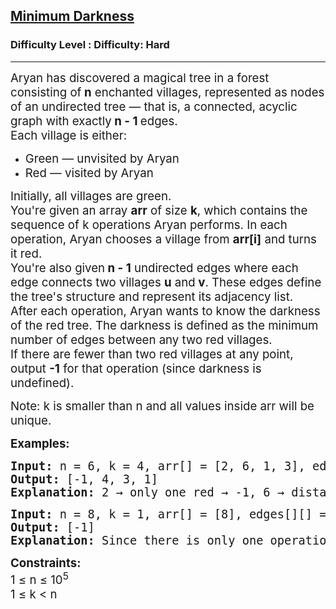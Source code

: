 <h2><a href="https://www.geeksforgeeks.org/problems/minimum-darkness/1">Minimum Darkness</a></h2><h3>Difficulty Level : Difficulty: Hard</h3><hr><div class="problems_problem_content__Xm_eO"><p><span style="font-size: 18.6667px;">Aryan has discovered a magical tree in a forest consisting of<strong> n</strong> enchanted villages, represented as nodes of an undirected tree — that is, a connected, acyclic graph with exactly<strong> n - 1 </strong>edges.<br></span><span style="font-size: 18.6667px;">Each village is either:</span></p>
<ul>
<li><span style="font-size: 18.6667px;">Green — unvisited by Aryan</span></li>
<li><span style="font-size: 18.6667px;">Red — visited by Aryan</span></li>
</ul>
<p><span style="font-size: 18.6667px;">Initially, all villages are green.<br></span><span style="font-size: 18.6667px;">You're given an array </span><strong style="font-size: 18.6667px;">arr</strong><span style="font-size: 18.6667px;"> of size </span><strong style="font-size: 18.6667px;">k</strong><span style="font-size: 18.6667px;">, which contains the sequence of k operations Aryan performs. In each operation, Aryan chooses a village from </span><strong style="font-size: 18.6667px;">arr[i]</strong><span style="font-size: 18.6667px;"> and turns it red.</span><br><span style="font-size: 18.6667px;">You're also given<strong> n - 1</strong> undirected edges where each edge connects two villages <strong>u</strong> and<strong> v</strong>. These edges define the tree's structure and represent its adjacency list.<br></span><span style="font-size: 18.6667px;">After each operation, Aryan wants to know the darkness of the red tree. The darkness is defined as the minimum number of edges between any two red villages.<br></span><span style="font-size: 18.6667px;">If there are fewer than two red villages at any point, output <strong>-1</strong> for that operation (since darkness is undefined).</span></p>
<p><span style="font-size: 18.6667px;">Note: k is smaller than n and all values inside arr will be unique.</span></p>
<p><strong><span style="font-size: 14pt;">Examples:</span></strong></p>
<pre><strong><span style="font-size: 14pt;">Input: </span></strong><span style="font-size: 14pt;">n = 6, k = 4, arr[] = [2, 6, 1, 3], edges[][] = [[2, 4], [6, 5], [5, 3], [3, 4], [1, 3]].<br></span><strong><span style="font-size: 14pt;">Output: </span></strong><span style="font-size: 14pt;">[-1, 4, 3, 1]</span><strong><span style="font-size: 14pt;"><br>Explanation: </span></strong><span style="font-size: 18.6667px;">2 → only one red → -1, 6 → distance to 2 is 4 → 4, 1 → closest to 6 is 3 → 3, 3 → directly connected to 1 → 1</span><strong><span style="font-size: 14pt;"><br></span></strong></pre>
<pre><strong><span style="font-size: 14pt;">Input: </span></strong><span style="font-size: 14pt;">n = 8, k = 1, arr[] = [8], edges[][] = [[5, 3], [6, 2], [2, 1], [7, 4], [3, 2], [4, 1], [8, 4]].</span><strong><span style="font-size: 14pt;"><br>Output: </span></strong><span style="font-size: 14pt;">[-1]</span><strong><span style="font-size: 14pt;"><br>Explanation: </span></strong><span style="font-size: 14pt;">Since there is only one operation to be performed so result is -1.</span><strong><span style="font-size: 14pt;"><br></span></strong></pre>
<p><strong><span style="font-size: 14pt;">Constraints:<br></span></strong><span style="font-size: 14pt;">1 ≤ n ≤ 10<sup>5</sup></span><strong><span style="font-size: 14pt;"><br></span></strong><span style="font-size: 14pt;">1 ≤ k &lt; n</span></p></div>